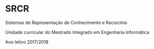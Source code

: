 # SRCR
Sistemas de Representação de Conhecimento e Raciocínio

Unidade curricular do Mestrado Integrado em Engenharia Informática

Ano letivo 2017/2018
